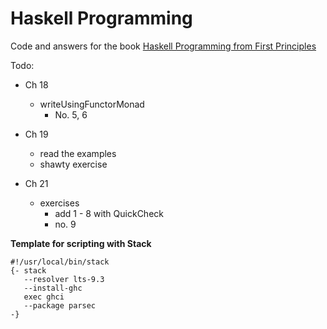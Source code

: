 # Haskell Programming

Code and answers for the book [Haskell Programming from First Principles](http://haskellbook.com/)

Todo:
* Ch 18
  * writeUsingFunctorMonad
    * No. 5, 6
* Ch 19
  * read the examples
  * shawty exercise

* Ch 21
  * exercises
    * add 1 - 8 with QuickCheck
    * no. 9

__Template for scripting with Stack__

```
#!/usr/local/bin/stack
{- stack 
   --resolver lts-9.3 
   --install-ghc 
   exec ghci
   --package parsec
-}
```

